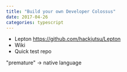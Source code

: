 ```yaml
---
title: "Build your own Developer Colossus"
date: 2017-04-26
categories: typescript
---
```



* Lepton https://github.com/hackjutsu/Lepton
* Wiki
* Quick test repo


"premature" -> native language


